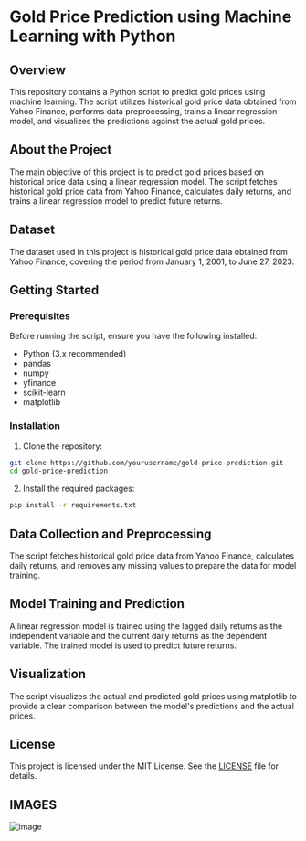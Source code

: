 
# Gold Price Prediction using Machine Learning with Python

## Overview

This repository contains a Python script to predict gold prices using machine learning. The script utilizes historical gold price data obtained from Yahoo Finance, performs data preprocessing, trains a linear regression model, and visualizes the predictions against the actual gold prices.


## About the Project

The main objective of this project is to predict gold prices based on historical price data using a linear regression model. The script fetches historical gold price data from Yahoo Finance, calculates daily returns, and trains a linear regression model to predict future returns.

## Dataset

The dataset used in this project is historical gold price data obtained from Yahoo Finance, covering the period from January 1, 2001, to June 27, 2023.

## Getting Started

### Prerequisites

Before running the script, ensure you have the following installed:

- Python (3.x recommended)
- pandas
- numpy
- yfinance
- scikit-learn
- matplotlib

### Installation

1. Clone the repository:

```bash
git clone https://github.com/yourusername/gold-price-prediction.git
cd gold-price-prediction
```

2. Install the required packages:

```bash
pip install -r requirements.txt
```

## Data Collection and Preprocessing

The script fetches historical gold price data from Yahoo Finance, calculates daily returns, and removes any missing values to prepare the data for model training.

## Model Training and Prediction

A linear regression model is trained using the lagged daily returns as the independent variable and the current daily returns as the dependent variable. The trained model is used to predict future returns.

## Visualization

The script visualizes the actual and predicted gold prices using matplotlib to provide a clear comparison between the model's predictions and the actual prices.

## License

This project is licensed under the MIT License. See the [LICENSE](LICENSE) file for details.

## IMAGES


![image](https://github.com/AISHWARYAAU/Gold-Price-Prediction-using-ML/assets/91381783/7c765e9a-0aaa-49c2-9b65-680bcb406364)


